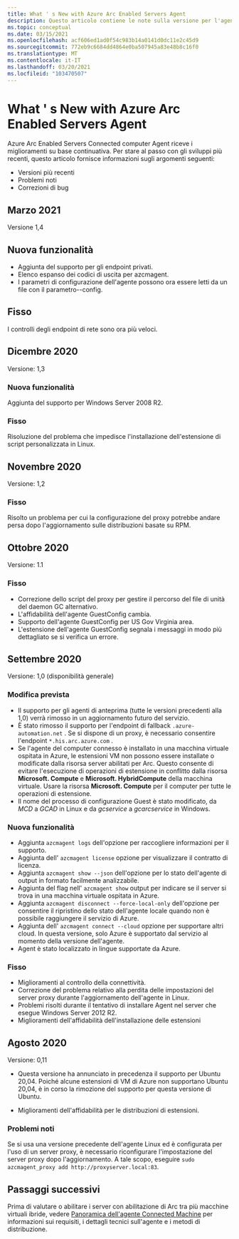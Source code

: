 ```yaml
---
title: What ' s New with Azure Arc Enabled Servers Agent
description: Questo articolo contiene le note sulla versione per l'agente Azure Arc Enabled Server. Per molti dei problemi riepilogati sono disponibili collegamenti a ulteriori dettagli.
ms.topic: conceptual
ms.date: 03/15/2021
ms.openlocfilehash: acf606ed1ad0f54c983b14a0141d0dc11e2c45d9
ms.sourcegitcommit: 772eb9c6684dd4864e0ba507945a83e48b8c16f0
ms.translationtype: MT
ms.contentlocale: it-IT
ms.lasthandoff: 03/20/2021
ms.locfileid: "103470507"
---
```

# <a name="whats-new-with-azure-arc-enabled-servers-agent"></a>What ' s New with Azure Arc Enabled Servers Agent

Azure Arc Enabled Servers Connected computer Agent riceve i miglioramenti su base continuativa. Per stare al passo con gli sviluppi più recenti, questo articolo fornisce informazioni sugli argomenti seguenti:

- Versioni più recenti
- Problemi noti
- Correzioni di bug

## <a name="march-2021"></a>Marzo 2021

Versione 1,4

## <a name="new-feature"></a>Nuova funzionalità

- Aggiunta del supporto per gli endpoint privati.
- Elenco espanso dei codici di uscita per azcmagent.
- I parametri di configurazione dell'agente possono ora essere letti da un file con il parametro--config.

## <a name="fixed"></a>Fisso

I controlli degli endpoint di rete sono ora più veloci.

## <a name="december-2020"></a>Dicembre 2020

Versione: 1,3

### <a name="new-feature"></a>Nuova funzionalità

Aggiunta del supporto per Windows Server 2008 R2.

### <a name="fixed"></a>Fisso

Risoluzione del problema che impedisce l'installazione dell'estensione di script personalizzata in Linux.

## <a name="november-2020"></a>Novembre 2020

Versione: 1,2

### <a name="fixed"></a>Fisso

Risolto un problema per cui la configurazione del proxy potrebbe andare persa dopo l'aggiornamento sulle distribuzioni basate su RPM.

## <a name="october-2020"></a>Ottobre 2020

Versione: 1.1

### <a name="fixed"></a>Fisso

- Correzione dello script del proxy per gestire il percorso del file di unità del daemon GC alternativo.
- L'affidabilità dell'agente GuestConfig cambia.
- Supporto dell'agente GuestConfig per US Gov Virginia area.
- L'estensione dell'agente GuestConfig segnala i messaggi in modo più dettagliato se si verifica un errore.

## <a name="september-2020"></a>Settembre 2020

Versione: 1,0 (disponibilità generale)

### <a name="plan-for-change"></a>Modifica prevista

- Il supporto per gli agenti di anteprima (tutte le versioni precedenti alla 1,0) verrà rimosso in un aggiornamento futuro del servizio.
- È stato rimosso il supporto per l'endpoint di fallback `.azure-automation.net` . Se si dispone di un proxy, è necessario consentire l'endpoint `*.his.arc.azure.com` .
- Se l'agente del computer connesso è installato in una macchina virtuale ospitata in Azure, le estensioni VM non possono essere installate o modificate dalla risorsa server abilitati per Arc. Questo consente di evitare l'esecuzione di operazioni di estensione in conflitto dalla risorsa **Microsoft. Compute** e **Microsoft. HybridCompute** della macchina virtuale. Usare la risorsa **Microsoft. Compute** per il computer per tutte le operazioni di estensione.
- Il nome del processo di configurazione Guest è stato modificato, da *MCD* a *GCAD* in Linux e da *gcservice* a *gcarcservice* in Windows.

### <a name="new-feature"></a>Nuova funzionalità

- Aggiunta `azcmagent logs` dell'opzione per raccogliere informazioni per il supporto.
- Aggiunta dell' `azcmagent license` opzione per visualizzare il contratto di licenza.
- Aggiunta `azcmagent show --json` dell'opzione per lo stato dell'agente di output in formato facilmente analizzabile.
- Aggiunta del flag nell' `azcmagent show` output per indicare se il server si trova in una macchina virtuale ospitata in Azure.
- Aggiunta `azcmagent disconnect --force-local-only` dell'opzione per consentire il ripristino dello stato dell'agente locale quando non è possibile raggiungere il servizio di Azure.
- Aggiunta dell' `azcmagent connect --cloud` opzione per supportare altri cloud. In questa versione, solo Azure è supportato dal servizio al momento della versione dell'agente.
- Agent è stato localizzato in lingue supportate da Azure.

### <a name="fixed"></a>Fisso

- Miglioramenti al controllo della connettività.
- Correzione del problema relativo alla perdita delle impostazioni del server proxy durante l'aggiornamento dell'agente in Linux.
- Problemi risolti durante il tentativo di installare Agent nel server che esegue Windows Server 2012 R2.
- Miglioramenti dell'affidabilità dell'installazione delle estensioni

## <a name="august-2020"></a>Agosto 2020

Versione: 0,11

- Questa versione ha annunciato in precedenza il supporto per Ubuntu 20,04. Poiché alcune estensioni di VM di Azure non supportano Ubuntu 20,04, è in corso la rimozione del supporto per questa versione di Ubuntu.

- Miglioramenti dell'affidabilità per le distribuzioni di estensioni.

### <a name="known-issues"></a>Problemi noti

Se si usa una versione precedente dell'agente Linux ed è configurata per l'uso di un server proxy, è necessario riconfigurare l'impostazione del server proxy dopo l'aggiornamento. A tale scopo, eseguire `sudo azcmagent_proxy add http://proxyserver.local:83`.

## <a name="next-steps"></a>Passaggi successivi

Prima di valutare o abilitare i server con abilitazione di Arc tra più macchine virtuali ibride, vedere [Panoramica dell'agente Connected Machine](agent-overview.md) per informazioni sui requisiti, i dettagli tecnici sull'agente e i metodi di distribuzione.